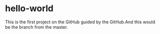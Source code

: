 # hello-world
This is the first project on the GitHub guided by the GitHub.And this would be the branch from the master.
